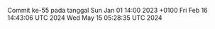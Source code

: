 Commit ke-55 pada tanggal Sun Jan 01 14:00 2023 +0100
Fri Feb 16 14:43:06 UTC 2024
Wed May 15 05:28:35 UTC 2024
